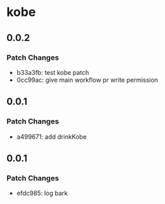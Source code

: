 # kobe

## 0.0.2

### Patch Changes

- b33a3fb: test kobe patch
- 0cc99ac: give main workflow pr write permission

## 0.0.1

### Patch Changes

- a499671: add drinkKobe

## 0.0.1

### Patch Changes

- efdc985: log bark
